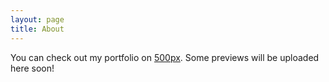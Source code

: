 ```yaml
---
layout: page
title: About
---
```


You can check out my portfolio on [500px](https://500px.com/sidjai). Some previews will be uploaded here soon!
